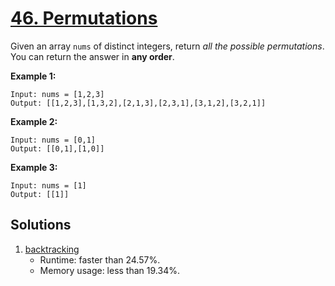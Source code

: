 # [46. Permutations](https://leetcode.com/problems/permutations/)

Given an array `nums` of distinct integers, return _all the possible permutations_. You can return the answer in **any order**.

**Example 1:**

```
Input: nums = [1,2,3]
Output: [[1,2,3],[1,3,2],[2,1,3],[2,3,1],[3,1,2],[3,2,1]]
```

**Example 2:**

```
Input: nums = [0,1]
Output: [[0,1],[1,0]]
```

**Example 3:**

```
Input: nums = [1]
Output: [[1]]
```

## Solutions
1. [backtracking](./Permutations.java)
    - Runtime: faster than 24.57%.
    - Memory usage: less than 19.34%.
